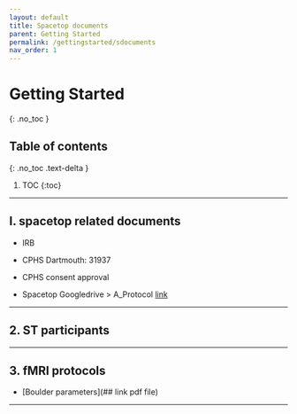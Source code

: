 ```yaml
---
layout: default
title: Spacetop documents
parent: Getting Started
permalink: /gettingstarted/sdocuments
nav_order: 1
---
```



# Getting Started
{: .no_toc }

## Table of contents
{: .no_toc .text-delta }

1. TOC
{:toc}

---

## I. spacetop related documents
* IRB
* CPHS Dartmouth: 31937
* CPHS consent approval

* Spacetop Googledrive > A_Protocol [link](https://drive.google.com/drive/u/0/folders/1PkbvHpcVDCWOsBl8Ut30FWyzzIFEeVES) <br>

---

## 2. ST participants

---

## 3. fMRI protocols
* [Boulder parameters](## link pdf file)

---
##
